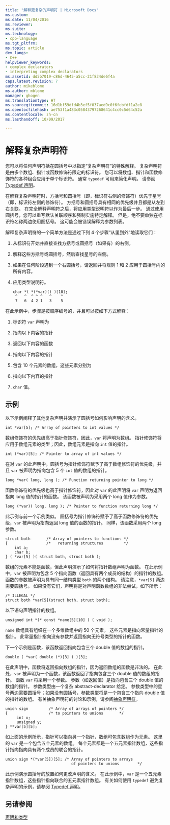 ```yaml
---
title: "解释更复杂的声明符 | Microsoft Docs"
ms.custom: 
ms.date: 11/04/2016
ms.reviewer: 
ms.suite: 
ms.technology:
- cpp-language
ms.tgt_pltfrm: 
ms.topic: article
dev_langs:
- C++
helpviewer_keywords:
- complex declarators
- interpreting complex declarators
ms.assetid: dd5b7019-c86d-4645-a5cc-21f834de6f4a
caps.latest.revision: 7
author: mikeblome
ms.author: mblome
manager: ghogen
ms.translationtype: HT
ms.sourcegitcommit: 16d1bf59dfd4b3ef5f037aed9c0f6febfdf1a2e8
ms.openlocfilehash: ae753f1a483c05843797268641c4cc0c5d64c52a
ms.contentlocale: zh-cn
ms.lasthandoff: 10/09/2017

---
```

# <a name="interpreting-more-complex-declarators"></a>解释复杂声明符
您可以将任何声明符括在圆括号中以指定“复杂声明符”的特殊解释。 复杂声明符是由多个数组、指针或函数修饰符限定的标识符。 您可以将数组、指针和函数修饰符的各种组合应用于单个标识符。 通常 `typedef` 可用来简化声明。 请参阅 [Typedef 声明](../c-language/typedef-declarations.md)。  
  
 在解释复杂声明符时，方括号和圆括号（即，标识符右侧的修饰符）优先于星号（即，标识符左侧的修饰符）。 方括号和圆括号具有相同的优先级并且都是从左到右关联。 在完全解释声明符之后，将应用类型说明符以作为最后一步。 通过使用圆括号，您可以重写默认关联顺序和强制实施特定解释。 但是，绝不要单独在标识符名称两边使用圆括号。 这可能会被错误解释为参数列表。  
  
 解释复杂声明符的一个简单方法是通过下列 4 个步骤“从里到外”地读取它们：  
  
1.  从标识符开始并直接查找方括号或圆括号（如果有）的右侧。  
  
2.  解释这些方括号或圆括号，然后查找星号的左侧。  
  
3.  如果在任何阶段遇到一个右圆括号，请返回并将规则 1 和 2 应用于圆括号内的所有内容。  
  
4.  应用类型说明符。  
  
    ```  
    char *( *(*var)() )[10];  
     ^   ^  ^ ^ ^   ^    ^  
     7   6  4 2 1   3    5  
    ```  
  
 在此示例中，步骤是按顺序编号的，并且可以按如下方式解释：  
  
1.  标识符 `var` 声明为  
  
2.  指向以下内容的指针  
  
3.  返回以下内容的函数  
  
4.  指向以下内容的指针  
  
5.  包含 10 个元素的数组，这些元素分别为  
  
6.  指向以下内容的指针  
  
7.  `char` 值。  
  
## <a name="examples"></a>示例  
 以下示例阐释了其他复杂声明并演示了圆括号如何影响声明的含义。  
  
```  
int *var[5]; /* Array of pointers to int values */  
```  
  
 数组修饰符的优先级高于指针修饰符，因此，`var` 将声明为数组。 指针修饰符将应用于数组元素的类型；因此，数组元素是指向 `int` 值的指针。  
  
```  
int (*var)[5]; /* Pointer to array of int values */  
```  
  
 在对 `var` 的此声明中，圆括号为指针修饰符赋予了高于数组修饰符的优先级，并且 `var` 被声明为指向包含 5 个 `int` 值的数组的指针。  
  
```  
long *var( long, long ); /* Function returning pointer to long */  
```  
  
 函数修饰符的优先级也高于指针修饰符，因此对 `var` 的此声明将 `var` 声明为返回指向 long 值的指针的函数。 该函数被声明为采用两个 long 值作为参数。  
  
```  
long (*var)( long, long ); /* Pointer to function returning long */  
```  
  
 此示例与前一个示例类似。 圆括号为指针修饰符赋予了高于函数修饰符的优先级，`var` 被声明为指向返回 long 值的函数的指针。 同样，该函数采用两个 long 参数。  
  
```  
struct both       /* Array of pointers to functions */  
{                 /*   returning structures         */  
    int a;  
    char b;  
} ( *var[5] )( struct both, struct both );  
```  
  
 数组的元素不能是函数，但此声明演示了如何将指针数组声明为函数。 在此示例中，`var` 被声明为包含 5 个指向函数（返回具有两个成员的结构）的指针的数组。 函数的参数被声明为具有同一结构类型 `both` 的两个结构。 请注意，`*var[5]` 两边需要圆括号。 如果没有它们，声明将是对声明函数数组的非法尝试，如下所示：  
  
```  
/* ILLEGAL */  
struct both *var[5](struct both, struct both);  
```  
  
 以下语句声明指针的数组。  
  
```  
unsigned int *(* const *name[5][10] ) ( void );  
```  
  
 `name` 数组具有组织在一个多维数组中的 50 个元素。 这些元素是指向常量指针的指针。 此常量指针指向没有参数并返回指向无符号类型的指针的函数。  
  
 下一个示例是函数，该函数返回指向包含三个 double 值的数组的指针。  
  
```  
double ( *var( double (*)[3] ) )[3];  
```  
  
 在此声明中，函数将返回指向数组的指针，因为返回数组的函数是非法的。 在此处，`var` 被声明为一个函数，该函数返回了指向包含三个 double 值的数组的指针。 函数 `var` 将采用一个参数。 参数（如返回值）是指向包含三个 double 值的数组的指针。 参数类型由一个复杂 abstract-declarator 给定。 参数类型中的星号两边需要圆括号；如果没有圆括号，参数类型将是一个包含三个指向 double 值的指针的数组。 有关抽象声明符的讨论和示例，请参阅[抽象声明符](../c-language/c-abstract-declarators.md)。  
  
```  
union sign         /* Array of arrays of pointers */  
{                  /* to pointers to unions       */  
     int x;  
     unsigned y;  
} **var[5][5];  
```  
  
 如上面的示例所示，指针可以指向另一个指针，数组可包含数组作为元素。 这里的 `var` 是一个包含五个元素的数组。 每个元素都是一个五元素指针数组，这些指针指向指向具有两个成员的联合的指针。  
  
```  
union sign *(*var[5])[5]; /* Array of pointers to arrays  
                             of pointers to unions        */  
```  
  
 此示例演示圆括号的放置如何更改声明的含义。 在此示例中，`var` 是一个五元素指针数组，这些指针指向联合的五元素指针数组。 有关如何使用 `typedef` 避免复杂声明的示例，请参阅 [Typedef 声明](../c-language/typedef-declarations.md)。  
  
## <a name="see-also"></a>另请参阅  
 [声明和类型](../c-language/declarations-and-types.md)
